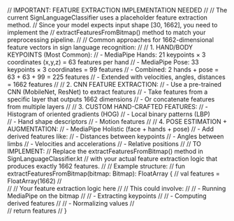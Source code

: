 // IMPORTANT: FEATURE EXTRACTION IMPLEMENTATION NEEDED
// 
// The current SignLanguageClassifier uses a placeholder feature extraction method.
// Since your model expects input shape [30, 1662], you need to implement the 
// extractFeaturesFromBitmap() method to match your preprocessing pipeline.
//
// Common approaches for 1662-dimensional feature vectors in sign language recognition:
//
// 1. HAND/BODY KEYPOINTS (Most Common):
//    - MediaPipe Hands: 21 keypoints × 3 coordinates (x,y,z) = 63 features per hand
//    - MediaPipe Pose: 33 keypoints × 3 coordinates = 99 features
//    - Combined: 2 hands + pose = 63 + 63 + 99 = 225 features
//    - Extended with velocities, angles, distances = 1662 features
//
// 2. CNN FEATURE EXTRACTION:
//    - Use a pre-trained CNN (MobileNet, ResNet) to extract features
//    - Take features from a specific layer that outputs 1662 dimensions
//    - Or concatenate features from multiple layers
//
// 3. CUSTOM HAND-CRAFTED FEATURES:
//    - Histogram of oriented gradients (HOG)
//    - Local binary patterns (LBP)  
//    - Hand shape descriptors
//    - Motion features
//
// 4. POSE ESTIMATION + AUGMENTATION:
//    - MediaPipe Holistic (face + hands + pose)
//    - Add derived features like:
//      - Distances between keypoints
//      - Angles between limbs
//      - Velocities and accelerations
//      - Relative positions
//
// TO IMPLEMENT:
// Replace the extractFeaturesFromBitmap() method in SignLanguageClassifier.kt
// with your actual feature extraction logic that produces exactly 1662 features.
//
// Example structure:
// fun extractFeaturesFromBitmap(bitmap: Bitmap): FloatArray {
//     val features = FloatArray(1662)
//     
//     // Your feature extraction logic here
//     // This could involve:
//     // - Running MediaPipe on the bitmap
//     // - Extracting keypoints
//     // - Computing derived features
//     // - Normalizing values
//     
//     return features
// }
